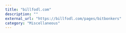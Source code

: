```yaml
---
title: "billfodl.com"
description: ""
external_url: "https://billfodl.com/pages/bitbonkers"
category: "Miscellaneous"
---
```


